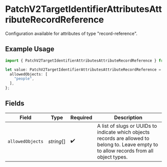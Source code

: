 # PatchV2TargetIdentifierAttributesAttributeRecordReference

Configuration available for attributes of type "record-reference".

## Example Usage

```typescript
import { PatchV2TargetIdentifierAttributesAttributeRecordReference } from "attio-js/models/operations";

let value: PatchV2TargetIdentifierAttributesAttributeRecordReference = {
  allowedObjects: [
    "people",
  ],
};
```

## Fields

| Field                                                                                                                                       | Type                                                                                                                                        | Required                                                                                                                                    | Description                                                                                                                                 |
| ------------------------------------------------------------------------------------------------------------------------------------------- | ------------------------------------------------------------------------------------------------------------------------------------------- | ------------------------------------------------------------------------------------------------------------------------------------------- | ------------------------------------------------------------------------------------------------------------------------------------------- |
| `allowedObjects`                                                                                                                            | *string*[]                                                                                                                                  | :heavy_check_mark:                                                                                                                          | A list of slugs or UUIDs to indicate which objects records are allowed to belong to. Leave empty to to allow records from all object types. |